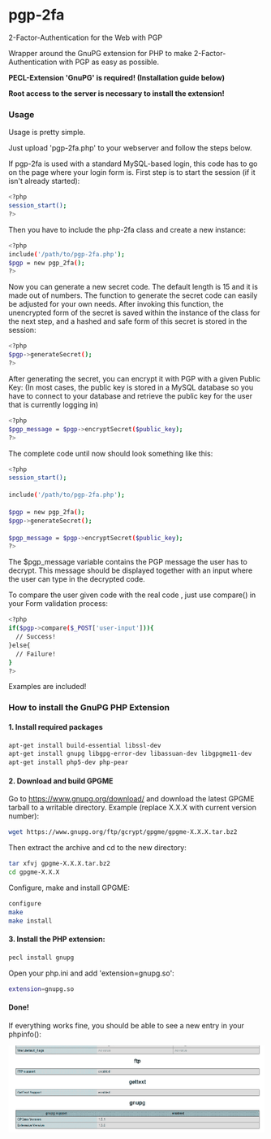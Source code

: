 # pgp-2fa
2-Factor-Authentication for the Web with PGP

Wrapper around the GnuPG extension for PHP to make 2-Factor-Authentication with PGP as easy as possible.

<b>PECL-Extension 'GnuPG' is required! (Installation guide below)</b>

<b>Root access to the server is necessary to install the extension!</b>

### Usage

Usage is pretty simple.

Just upload 'pgp-2fa.php' to your webserver and follow the steps below.

If pgp-2fa is used with a standard MySQL-based login, this code has to go on the page where your login form is.
First step is to start the session (if it isn't already started):
```bash
<?php
session_start();
?>
```
Then you have to include the php-2fa class and create a new instance:
```bash
<?php
include('/path/to/pgp-2fa.php');
$pgp = new pgp_2fa();
?>
```
Now you can generate a new secret code. The default length is 15 and it is made out of numbers.
The function to generate the secret code can easily be adjusted for your own needs.
After invoking this function, the unencrypted form of the secret is saved within the instance of the class for the next step, and a hashed and safe form of this secret is stored in the session:
```bash
<?php
$pgp->generateSecret();
?>
```
After generating the secret, you can encrypt it with PGP with a given Public Key:
(In most cases, the public key is stored in a MySQL database so you have to connect to your database and retrieve the public key for the user that is currently logging in)
```bash
<?php
$pgp_message = $pgp->encryptSecret($public_key);
?>
```
The complete code until now should look something like this:
```bash
<?php
session_start();

include('/path/to/pgp-2fa.php');

$pgp = new pgp_2fa();
$pgp->generateSecret();

$pgp_message = $pgp->encryptSecret($public_key);
?>
```
The $pgp_message variable contains the PGP message the user has to decrypt.
This message should be displayed together with an input where the user can type in the decrypted code.

To compare the user given code with the real code , just use compare() in your Form validation process:
```bash
<?php
if($pgp->compare($_POST['user-input'])){
  // Success!
}else{
  // Failure!
}
?>
```

Examples are included!

### How to install the GnuPG PHP Extension
#### 1. Install required packages
```bash
apt-get install build-essential libssl-dev
apt-get install gnupg libgpg-error-dev libassuan-dev libgpgme11-dev
apt-get install php5-dev php-pear
```
#### 2. Download and build GPGME
Go to https://www.gnupg.org/download/ and download the latest GPGME tarball to a writable directory.
Example (replace X.X.X with current version number):
```bash
wget https://www.gnupg.org/ftp/gcrypt/gpgme/gpgme-X.X.X.tar.bz2
```
Then extract the archive and cd to the new directory:
```bash
tar xfvj gpgme-X.X.X.tar.bz2
cd gpgme-X.X.X
```
Configure, make and install GPGME:
```bash
configure
make
make install
```
#### 3. Install the PHP extension:
```bash
pecl install gnupg
```
Open your php.ini and add 'extension=gnupg.so':
```bash
extension=gnupg.so
```
#### Done!

If everything works fine, you should be able to see a new entry in your phpinfo():

![PHPInfo](docs/img/phpinfo.png "PHP Info")
